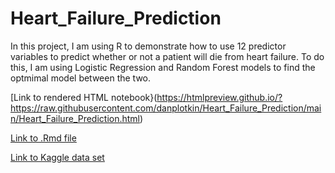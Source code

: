 # Heart_Failure_Prediction

In this project, I am using R to demonstrate how to use 12 predictor variables to predict whether or not a patient will die from heart failure. To do this, I am using Logistic Regression and Random Forest models to find the optmimal model between the two.

[Link to rendered HTML notebook}(https://htmlpreview.github.io/?https://raw.githubusercontent.com/danplotkin/Heart_Failure_Prediction/main/Heart_Failure_Prediction.html)

[Link to .Rmd file](https://github.com/danplotkin/Heart_Failure_Prediction/blob/main/Heart_Failure_Prediction.Rmd)

[Link to Kaggle data set](https://www.kaggle.com/datasets/andrewmvd/heart-failure-clinical-data)
